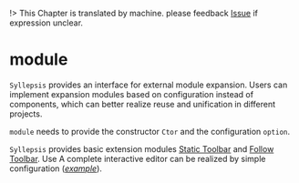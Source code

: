 !> This Chapter is translated by machine. please feedback [Issue](https://github.com/bytedance/syllepsis/issues) if expression unclear.

# module

`Syllepsis` provides an interface for external module expansion. Users can implement expansion modules based on configuration instead of components, which can better realize reuse and unification in different projects.

`module` needs to provide the constructor `Ctor` and the configuration `option`.

`Syllepsis` provides basic extension modules [Static Toolbar](/en/modules/toolbar.md) and [Follow Toolbar](/en/modules/toolbar-inline.md). Use A complete interactive editor can be realized by simple configuration ([_example_](/en/playground)).